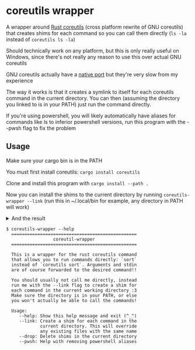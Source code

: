 # coreutils wrapper

A wrapper around [Rust coreutils](https://github.com/uutils/coreutils) (cross platform rewrite of GNU coreutils)
that creates shims for each command so you can call them directly (`ls -la` instead of `coreutils ls -la`)

Should technically work on any platform, but this is only really useful on Windows, since there's not really any
reason to use this over actual GNU coreutils

GNU coreutils actually have a [native port](https://gnuwin32.sourceforge.net/packages/coreutils.htm) but they're
very slow from my experience

The way it works is that it creates a symlink to itself for each coreutils command in the current directory.
You can then (assuming the directory you linked to is in your PATH) just run the command directly.

If you're using powershell, you will likely automatically have aliases for commands like ls to inferior powershell
versions, run this program with the --pwsh flag to fix the problem

## Usage

Make sure your cargo bin is in the PATH

You must first install coreutils: `cargo install coreutils`

Clone and install this program with `cargo install --path .`

Now you can install the shims to the current directory by running `coreutils-wrapper --link`
(run this in ~/.local/bin for example, any directory in PATH will work)

<details>
<summary>And the result</summary>

![image](https://user-images.githubusercontent.com/45497981/213292697-74cb174e-03bc-4719-b309-49f4cad7626e.png)
</details>

```
$ coreutils-wrapper --help
  ================================================
                  coreutil-wrapper
  ================================================

  This is a wrapper for the rust coreutils command
  that allows you to run commands directly: `sort`
  instead of `coreutils sort`. Arguments and stdin
  are of course forwarded to the desired command!!

  You should usually not call me directly, instead
  run me with the --link flag to create a shim for
  each command in the current working directory :3
  Make sure the directory is in your PATH, or else
  you won't actually be able to call the commands!

  Usage:
     --help: Show this help message and exit (^_^)
     --link: Create a shim for each command in the
             current directory. This will override
             any existing files with the same name
     --drop: Delete shims in the current directory
     --pwsh: Help with removing powershell aliases

```
